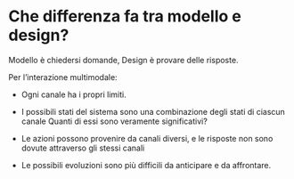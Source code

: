 # Che differenza fa tra modello e design?


Modello è chiedersi domande, Design è provare delle risposte.  
  

Per l’interazione multimodale:

  * Ogni canale ha i propri limiti.
  

  * I possibili stati del sistema sono una combinazione degli stati di ciascun canale Quanti di essi sono veramente significativi?
  

  * Le azioni possono provenire da canali diversi, e le risposte non sono dovute attraverso gli stessi canali
  

  * Le possibili evoluzioni sono più difficili da anticipare e da affrontare.
  

